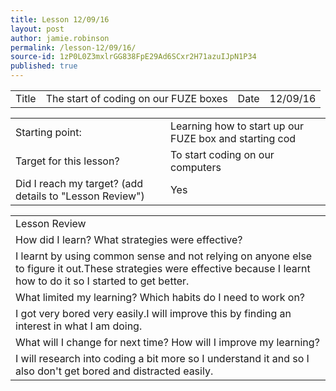 ```yaml
---
title: Lesson 12/09/16
layout: post
author: jamie.robinson
permalink: /lesson-12/09/16/
source-id: 1zP0L0Z3mxlrGG838FpE29Ad6SCxr2H71azuIJpN1P34
published: true
---
```

<table>
  <tr>
    <td>Title</td>
    <td>The start of coding on our FUZE boxes</td>
    <td>Date</td>
    <td>12/09/16</td>
  </tr>
</table>


<table>
  <tr>
    <td>Starting point:</td>
    <td>Learning how to start up our FUZE box and starting cod</td>
  </tr>
  <tr>
    <td>Target for this lesson?</td>
    <td>To start coding on our computers</td>
  </tr>
  <tr>
    <td>Did I reach my target? 
(add details to "Lesson Review")</td>
    <td> Yes</td>
  </tr>
</table>


<table>
  <tr>
    <td>Lesson Review</td>
  </tr>
  <tr>
    <td>How did I learn? What strategies were effective? </td>
  </tr>
  <tr>
    <td>I learnt by using common sense and not relying on anyone else to figure it out.These strategies were effective because I learnt how to do it so I started to get better.
</td>
  </tr>
  <tr>
    <td>What limited my learning? Which habits do I need to work on? </td>
  </tr>
  <tr>
    <td>I got very bored very easily.I will improve this by finding an interest in what I am doing.</td>
  </tr>
  <tr>
    <td>What will I change for next time? How will I improve my learning?</td>
  </tr>
  <tr>
    <td>I will research into coding a bit more so I understand it and so I also don't get bored and distracted easily.</td>
  </tr>
</table>


